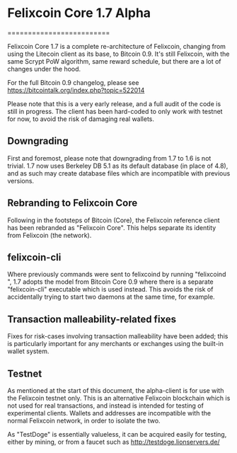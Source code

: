 # Felixcoin Core 1.7 Alpha
=========================

Felixcoin Core 1.7 is a complete re-architecture of Felixcoin, changing from
using the Litecoin client as its base, to Bitcoin 0.9. It's still Felixcoin,
with the same Scrypt PoW algorithm, same reward schedule, but there are a 
lot of changes under the hood.


For the full Bitcoin 0.9 changelog, please see https://bitcointalk.org/index.php?topic=522014

Please note that this is a very early release, and a full audit of the code
is still in progress. The client has been hard-coded to only work with testnet
for now, to avoid the risk of damaging real wallets.


Downgrading
-----------

First and foremost, please note that downgrading from 1.7 to 1.6 is not trivial.
1.7 now uses Berkeley DB 5.1 as its default database (in place of 4.8), and as
such may create database files which are incompatible with previous versions.

Rebranding to Felixcoin Core
---------------------------

Following in the footsteps of Bitcoin (Core), the Felixcoin reference client
has been rebranded as "Felixcoin Core". This helps separate its identity
from Felixcoin (the network).

felixcoin-cli
------------

Where previously commands were sent to felixcoind by running
"felixcoind <command>", 1.7 adopts the model from Bitcoin Core 0.9 where there is
a separate "felixcoin-cli" executable which is used instead. This avoids the risk
of accidentally trying to start two daemons at the same time, for example.


Transaction malleability-related fixes
--------------------------------------

Fixes for risk-cases involving transaction malleability have been added; this
is particularly important for any merchants or exchanges using the built-in
wallet system. 

Testnet
-------

As mentioned at the start of this document, the alpha-client is for use with the
Felixcoin testnet only. This is an alternative Felixcoin blockchain which is
not used for real transactions, and instead is intended for testing of experimental
clients. Wallets and addresses are incompatible with the normal Felixcoin
network, in order to isolate the two.

As "TestDoge" is essentially valueless, it can be acquired easily for testing,
either by mining, or from a faucet such as http://testdoge.lionservers.de/
